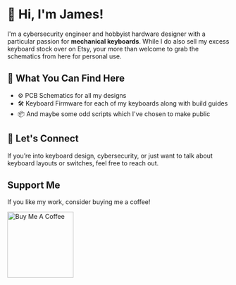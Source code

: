 # 👋 Hi, I'm James!

I'm a cybersecurity engineer and hobbyist hardware designer with a particular passion for **mechanical keyboards**.
While I do also sell my excess keyboard stock over on Etsy, your more than welcome to grab the schematics from here for personal use.

## 🧠 What You Can Find Here

- ⚙️ PCB Schematics for all my designs
- 🛠️ Keyboard Firmware for each of my keyboards along with build guides
- 📦 And maybe some odd scripts which I've chosen to make public

## 💬 Let's Connect

If you’re into keyboard design, cybersecurity, or just want to talk about keyboard layouts or switches, feel free to reach out.

## Support Me

If you like my work, consider buying me a coffee!  

<a href="https://www.buymeacoffee.com/gzowski">
  <img src="https://cdn.buymeacoffee.com/buttons/v2/default-violet.png" alt="Buy Me A Coffee" width="150"/>
</a>
